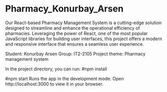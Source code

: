 # Pharmacy_Konurbay_Arsen
Our React-based Pharmacy Management System is a cutting-edge solution designed to streamline and enhance the operational efficiency of pharmacies. Leveraging the power of React, one of the most popular JavaScript libraries for building user interfaces, this project offers a modern and responsive interface that ensures a seamless user experience.

Student: Konurbay Arsen
Group: IT2-2105
Project theme: Pharmacy management system

In the project directory, you can run:
#npm install 


#npm start
Runs the app in the development mode.
Open http://localhost:3000 to view it in your browser.
